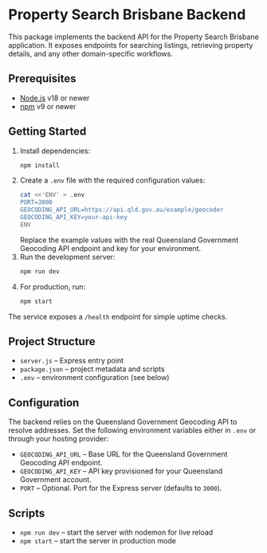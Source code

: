 # Property Search Brisbane Backend

This package implements the backend API for the Property Search Brisbane application. It exposes endpoints for searching listings, retrieving property details, and any other domain-specific workflows.

## Prerequisites

- [Node.js](https://nodejs.org/) v18 or newer
- [npm](https://www.npmjs.com/) v9 or newer

## Getting Started

1. Install dependencies:
   ```bash
   npm install
   ```
2. Create a `.env` file with the required configuration values:
   ```bash
   cat <<'ENV' > .env
   PORT=3000
   GEOCODING_API_URL=https://api.qld.gov.au/example/geocoder
   GEOCODING_API_KEY=your-api-key
   ENV
   ```
   Replace the example values with the real Queensland Government Geocoding API endpoint and key for your environment.
3. Run the development server:
   ```bash
   npm run dev
   ```
4. For production, run:
   ```bash
   npm start
   ```

The service exposes a `/health` endpoint for simple uptime checks.

## Project Structure

- `server.js` – Express entry point
- `package.json` – project metadata and scripts
- `.env` – environment configuration (see below)

## Configuration

The backend relies on the Queensland Government Geocoding API to resolve addresses. Set the following environment variables either in `.env` or through your hosting provider:

- `GEOCODING_API_URL` – Base URL for the Queensland Government Geocoding API endpoint.
- `GEOCODING_API_KEY` – API key provisioned for your Queensland Government account.
- `PORT` – Optional. Port for the Express server (defaults to `3000`).

## Scripts

- `npm run dev` – start the server with nodemon for live reload
- `npm start` – start the server in production mode
